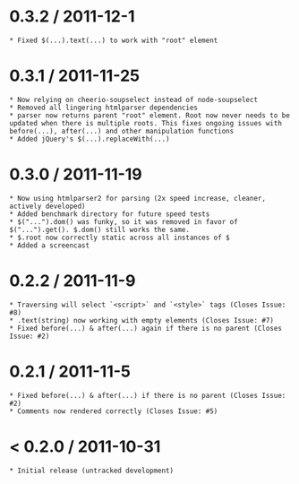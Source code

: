 0.3.2 / 2011-12-1
=================

    * Fixed $(...).text(...) to work with "root" element

0.3.1 / 2011-11-25
==================

    * Now relying on cheerio-soupselect instead of node-soupselect
    * Removed all lingering htmlparser dependencies
    * parser now returns parent "root" element. Root now never needs to be updated when there is multiple roots. This fixes ongoing issues with before(...), after(...) and other manipulation functions
    * Added jQuery's $(...).replaceWith(...)

0.3.0 / 2011-11-19
==================

    * Now using htmlparser2 for parsing (2x speed increase, cleaner, actively developed)
    * Added benchmark directory for future speed tests
    * $("...").dom() was funky, so it was removed in favor of $("...").get(). $.dom() still works the same.
    * $.root now correctly static across all instances of $
    * Added a screencast

0.2.2 / 2011-11-9
=================

    * Traversing will select `<script>` and `<style>` tags (Closes Issue: #8)
    * .text(string) now working with empty elements (Closes Issue: #7)
    * Fixed before(...) & after(...) again if there is no parent (Closes Issue: #2)

0.2.1 / 2011-11-5
=================

    * Fixed before(...) & after(...) if there is no parent (Closes Issue: #2)
    * Comments now rendered correctly (Closes Issue: #5)
  

< 0.2.0 / 2011-10-31
====================

    * Initial release (untracked development)
